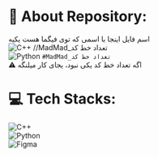 # 💫 About Repository:
اسم فایل اینجا با اسمی که توی فیگما هست یکیه<br>
![C++](https://img.shields.io/badge/c++-%2300599C.svg?style=for-the-badge&logo=c%2B%2B&logoColor=white) //MadMad_تعداد خط کد <br>
![Python](https://img.shields.io/badge/python-3670A0?style=for-the-badge&logo=python&logoColor=ffdd54) `#MadMad_تعداد خط کد` <br>
⚠️ اگه تعداد خط کد یکی نبود، یجای کار میلنگه

# 💻 Tech Stacks:  
![C++](https://img.shields.io/badge/c++-%2300599C.svg?style=for-the-badge&logo=c%2B%2B&logoColor=white)  
![Python](https://img.shields.io/badge/python-3670A0?style=for-the-badge&logo=python&logoColor=ffdd54)  
![Figma](https://img.shields.io/badge/figma-%23F24E1E.svg?style=for-the-badge&logo=figma&logoColor=white)  
